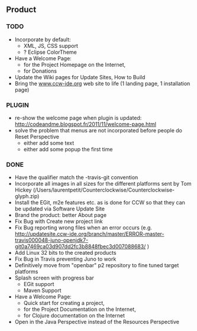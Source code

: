 ## Product

### TODO

- Incorporate by default:
  - XML, JS, CSS support
  - ? Eclipse ColorTheme
- Have a Welcome Page: 
  - for the Project Homepage on the Internet, 
  - for Donations
- Update the Wiki pages for Update Sites, How to Build
- Bring the www.ccw-ide.org web site to life (1 landing page, 1 installation page)

### PLUGIN
- re-show the welcome page when plugin is updated: http://codeandme.blogspot.fr/2011/11/welcome-page.html
- solve the problem that menus are not incorporated before people do Reset Perspective
  - either add some text
  - either add some popup the first time

### DONE

- Have the qualifier match the <branch>-travis<build>-git<sha1> convention 
- Incorporate all images in all sizes for the different platforms sent by Tom Hickey (/Users/laurentpetit/Counterclockwise/Counterclockwise-glyph.zip)
- Install the EGit, m2e features etc. as is done for CCW so that they can be updated via Software Update Site
- Brand the product: better About page
- Fix Bug with Create new project link
- Fix Bug reporting wrong files when an error occurs (e.g. http://updatesite.ccw-ide.org/branch/master/ERROR-master-travis000048-juno-openjdk7-git0a7469ca03d907dd2fc3b8848fbec3d007088683/ )
- Add Linux 32 bits to the created products
- Fix Bug in Travis preventing Juno to work
- Definitively move from "openbar" p2 repository to fine tuned target platforms
- Splash screen with progress bar
  - EGit support
  - Maven Support
- Have a Welcome Page: 
  - Quick start for creating a project, 
  - for the Project Documentation on the Internet, 
  - for Clojure documentation on the Internet
 - Open in the Java Perspective instead of the Resources Perspective
